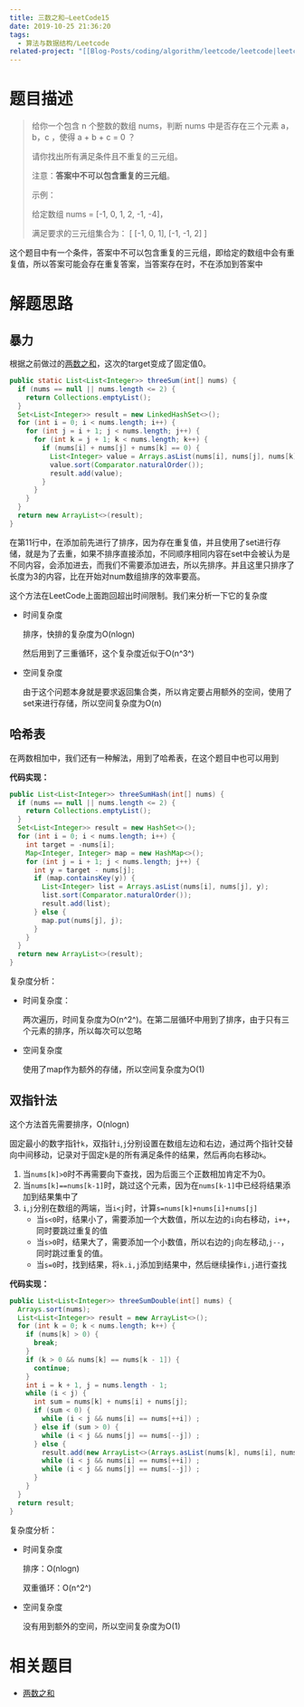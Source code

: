 ```yaml
---
title: 三数之和—LeetCode15
date: 2019-10-25 21:36:20
tags:
  - 算法与数据结构/Leetcode
related-project: "[[Blog-Posts/coding/algorithm/leetcode/leetcode|leetcode]]"
---
```


# 题目描述

> 给你一个包含 n 个整数的数组 nums，判断 nums 中是否存在三个元素 a，b，c ，使得 a + b + c = 0 ？
>
> 请你找出所有满足条件且不重复的三元组。
>
> 注意：**答案中不可以包含重复的三元组**。
>
> 示例：
>
> 给定数组 nums = \[-1, 0, 1, 2, -1, -4]，
>
> 满足要求的三元组集合为：
> \[
>   \[-1, 0, 1],
>   \[-1, -1, 2]
> ]

这个题目中有一个条件，答案中不可以包含重复的三元组，即给定的数组中会有重复值，所以答案可能会存在重复答案，当答案存在时，不在添加到答案中

<!--more-->

# 解题思路

## 暴力

根据之前做过的[两数之和](https://www.liunaijie.top/2018/08/25/LeetCode/两数之和-LeetCode1)，这次的target变成了固定值0。

```java
public static List<List<Integer>> threeSum(int[] nums) {
  if (nums == null || nums.length <= 2) {
    return Collections.emptyList();
  }
  Set<List<Integer>> result = new LinkedHashSet<>();
  for (int i = 0; i < nums.length; i++) {
    for (int j = i + 1; j < nums.length; j++) {
      for (int k = j + 1; k < nums.length; k++) {
        if (nums[i] + nums[j] + nums[k] == 0) {
          List<Integer> value = Arrays.asList(nums[i], nums[j], nums[k]);
          value.sort(Comparator.naturalOrder());
          result.add(value);
        }
      }
    }
  }
  return new ArrayList<>(result);
}
```

在第11行中，在添加前先进行了排序，因为存在重复值，并且使用了set进行存储，就是为了去重，如果不排序直接添加，不同顺序相同内容在set中会被认为是不同内容，会添加进去，而我们不需要添加进去，所以先排序。并且这里只排序了长度为3的内容，比在开始对num数组排序的效率要高。

这个方法在LeetCode上面跑回超出时间限制。我们来分析一下它的复杂度

- 时间复杂度

	排序，快排的复杂度为O(nlogn)
	
	然后用到了三重循环，这个复杂度近似于O(n^3^)

- 空间复杂度

	由于这个问题本身就是要求返回集合类，所以肯定要占用额外的空间，使用了set来进行存储，所以空间复杂度为O(n)

## 哈希表

在两数相加中，我们还有一种解法，用到了哈希表，在这个题目中也可以用到

**代码实现：**

```java
public List<List<Integer>> threeSumHash(int[] nums) {
  if (nums == null || nums.length <= 2) {
    return Collections.emptyList();
  }
  Set<List<Integer>> result = new HashSet<>();
  for (int i = 0; i < nums.length; i++) {
    int target = -nums[i];
    Map<Integer, Integer> map = new HashMap<>();
    for (int j = i + 1; j < nums.length; j++) {
      int y = target - nums[j];
      if (map.containsKey(y)) {
        List<Integer> list = Arrays.asList(nums[i], nums[j], y);
        list.sort(Comparator.naturalOrder());
        result.add(list);
      } else {
        map.put(nums[j], j);
      }
    }
  }
  return new ArrayList<>(result);
}
```

复杂度分析：

- 时间复杂度：

	两次遍历，时间复杂度为O(n^2^)。在第二层循环中用到了排序，由于只有三个元素的排序，所以每次可以忽略

- 空间复杂度

	使用了map作为额外的存储，所以空间复杂度为O(1)

## 双指针法

这个方法首先需要排序，O(nlogn)

固定最小的数字指针`k`，双指针`i`,`j`分别设置在数组左边和右边，通过两个指针交替向中间移动，记录对于固定`k`是的所有满足条件的结果，然后再向右移动`k`。

1. 当`nums[k]>0`时不再需要向下查找，因为后面三个正数相加肯定不为0。
2. 当`nums[k]==nums[k-1]`时，跳过这个元素，因为在`nums[k-1]`中已经将结果添加到结果集中了
3. `i`,`j`分别在数组的两端，当`i<j`时，计算`s=nums[k]+nums[i]+nums[j]`
	- 当`s<0`时，结果小了，需要添加一个大数值，所以左边的`i`向右移动，`i++`，同时要跳过重复的值
	- 当`s>0`时，结果大了，需要添加一个小数值，所以右边的`j`向左移动,`j--`，同时跳过重复的值。
	- 当`s=0`时，找到结果，将`k.i,j`添加到结果中，然后继续操作`i,j`进行查找

**代码实现：**

```java
public List<List<Integer>> threeSumDouble(int[] nums) {
  Arrays.sort(nums);
  List<List<Integer>> result = new ArrayList<>();
  for (int k = 0; k < nums.length; k++) {
    if (nums[k] > 0) {
      break;
    }
    if (k > 0 && nums[k] == nums[k - 1]) {
      continue;
    }
    int i = k + 1, j = nums.length - 1;
    while (i < j) {
      int sum = nums[k] + nums[i] + nums[j];
      if (sum < 0) {
        while (i < j && nums[i] == nums[++i]) ;
      } else if (sum > 0) {
        while (i < j && nums[j] == nums[--j]) ;
      } else {
        result.add(new ArrayList<>(Arrays.asList(nums[k], nums[i], nums[j])));
        while (i < j && nums[i] == nums[++i]) ;
        while (i < j && nums[j] == nums[--j]) ;
      }
    }
  }
  return result;
}
```

复杂度分析：

- 时间复杂度

	排序：O(nlogn)
	
	双重循环：O(n^2^)

- 空间复杂度

	没有用到额外的空间，所以空间复杂度为O(1)

# 相关题目

- [两数之和]([https://www.liunaijie.top/2018/08/25/LeetCode/%E4%B8%A4%E6%95%B0%E4%B9%8B%E5%92%8C-LeetCode1/](https://www.liunaijie.top/2018/08/25/LeetCode/两数之和-LeetCode1/))